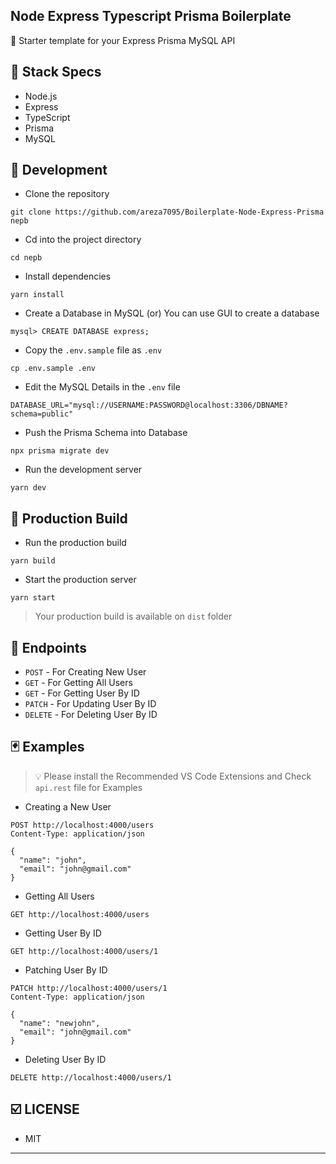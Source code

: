 ## Node Express Typescript Prisma Boilerplate

🦄 Starter template for your Express Prisma MySQL API

## 🍔 Stack Specs

- Node.js
- Express
- TypeScript
- Prisma
- MySQL

## 🧬 Development

- Clone the repository

```
git clone https://github.com/areza7095/Boilerplate-Node-Express-Prisma nepb
```
- Cd into the project directory
```
cd nepb
```

- Install dependencies

```
yarn install
```

- Create a Database in MySQL (or) You can use GUI to create a database

```
mysql> CREATE DATABASE express;
```

- Copy the `.env.sample` file as `.env`

```
cp .env.sample .env
```

- Edit the MySQL Details in the `.env` file

```
DATABASE_URL="mysql://USERNAME:PASSWORD@localhost:3306/DBNAME?schema=public"
```

- Push the Prisma Schema into Database

```
npx prisma migrate dev
```

- Run the development server

```
yarn dev
```

## 🚀 Production Build

- Run the production build

```
yarn build
```

- Start the production server

```
yarn start
```

> Your production build is available on `dist` folder

## 🧭 Endpoints

- `POST` - For Creating New User
- `GET` - For Getting All Users
- `GET` - For Getting User By ID
- `PATCH` - For Updating User By ID
- `DELETE` - For Deleting User By ID

## 🃏 Examples

> 💡 Please install the Recommended VS Code Extensions and Check `api.rest` file for Examples

- Creating a New User

```
POST http://localhost:4000/users
Content-Type: application/json

{
  "name": "john",
  "email": "john@gmail.com"
}
```

- Getting All Users

```
GET http://localhost:4000/users
```

- Getting User By ID

```
GET http://localhost:4000/users/1
```

- Patching User By ID

```
PATCH http://localhost:4000/users/1
Content-Type: application/json

{
  "name": "newjohn",
  "email": "john@gmail.com"
}
```

- Deleting User By ID

```
DELETE http://localhost:4000/users/1
```

## ☑️ LICENSE
- MIT

---

